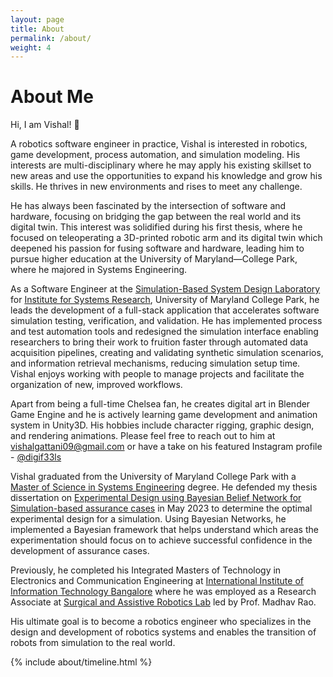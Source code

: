 ```yaml
---
layout: page
title: About
permalink: /about/
weight: 4
---
```


# **About Me**

<!-- Hi I am **{{ site.author.name }}** :wave:,<br> -->
Hi, I am Vishal! :wave:<br>

A robotics software engineer in practice, Vishal is interested in robotics, game development, process automation, and simulation modeling. His interests are multi-disciplinary where he may apply his existing skillset to new areas and use the opportunities to expand his knowledge and grow his skills. He thrives in new environments and rises to meet any challenge. 

He has always been fascinated by the intersection of software and hardware, focusing on bridging the gap between the real world and its digital twin. This interest was solidified during his first thesis, where he focused on teleoperating a 3D-printed robotic arm and its digital twin which deepened his passion for fusing software and hardware, leading him to pursue higher education at the University of Maryland—College Park, where he majored in Systems Engineering.

As a Software Engineer at the [Simulation-Based System Design Laboratory](https://enme.umd.edu/research/simulation-based-system-design-laboratory) for [Institute for Systems Research](https://isr.umd.edu/), University of Maryland College Park, he leads the development of a full-stack application that accelerates software simulation testing, verification, and validation. He has implemented process and test automation tools and redesigned the simulation interface enabling researchers to bring their work to fruition faster through automated data acquisition pipelines, creating and validating synthetic simulation scenarios, and information retrieval mechanisms, reducing simulation setup time. Vishal enjoys working with people to manage projects and facilitate the organization of new, improved workflows.

Apart from being a full-time Chelsea fan, he creates digital art in Blender Game Engine and he is actively learning game development and animation system in Unity3D. His hobbies include character rigging, graphic design, and rendering animations. Please feel free to reach out to him at [vishalgattani09@gmail.com]((mailto:vgattani@umd.edu)) or have a take on his featured Instagram profile - [@digif33ls](https://www.instagram.com/digif33ls/)

Vishal graduated from the University of Maryland College Park with a [Master of Science in Systems Engineering](https://isr.umd.edu/education/msse-degree) degree. He defended my thesis dissertation on [Experimental Design using Bayesian Belief Network for Simulation-based assurance cases](https://www.proquest.com/docview/2829422368) in May 2023 to determine the optimal experimental design for a simulation. Using Bayesian Networks, he implemented a Bayesian framework that helps understand which areas the experimentation should focus on to achieve successful confidence in the development of assurance cases.

Previously, he completed his Integrated Masters of Technology in Electronics and Communication Engineering at [International Institute of Information Technology Bangalore](https://www.iiitb.ac.in/) where he was employed as a Research Associate at [Surgical and Assistive Robotics Lab](https://www.iiitb.ac.in/sarl/sarl.html) led by Prof. Madhav Rao.

His ultimate goal is to become a robotics engineer who specializes in the design and development of robotics systems and enables the transition of robots from simulation to the real world.

<!-- <div class="row">
{% include about/skills.html title="Programming Skills" source=site.data.programming-skills %}
{% include about/skills.html title="Other Skills" source=site.data.other-skills %}
</div> -->

<div class="row">
{% include about/timeline.html %}
</div>
